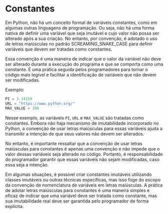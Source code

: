 # Constantes

Em Python, não há um conceito formal de variáveis constantes, como em algumas outras linguagens de programação. Ou seja, não há uma forma nativa de definir uma variável que seja imutável e cujo valor não possa ser alterado após a sua criação. No entanto, por convenção, é adotado o uso de letras maiúsculas no padrão SCREAMING_SNAKE_CASE para definir variáveis que devem ser tratadas como constantes.

Essa convenção é uma maneira de indicar que o valor da variável não deve ser alterado durante a execução do programa e que se comporta como uma constante. É uma prática seguida pelos programadores para tornar o código mais legível e facilitar a identificação de variáveis que não devem ser modificadas.

Exemplo:

```python
PI = 3.14159
URL = "https://www.python.org/"
MAX_VALUE = 100
```

Nesse exemplo, as variáveis `PI`, `URL` e `MAX_VALUE` são tratadas como constantes. Embora não haja mecanismo de imutabilidade incorporado no Python, a convenção de usar letras maiúsculas para essas variáveis ajuda a transmitir a intenção de que seus valores não devem ser alterados.

No entanto, é importante ressaltar que a convenção de usar letras maiúsculas para constantes é apenas uma convenção e não impede que o valor dessas variáveis seja alterado no código. Portanto, é responsabilidade do programador garantir que essas variáveis não sejam modificadas, caso essa seja a intenção.

Em algumas situações, é possível criar constantes imutáveis utilizando classes imutáveis ou outras técnicas específicas, mas isso foge do escopo da convenção de nomenclatura de variáveis em letras maiúsculas. A prática de adotar letras maiúsculas para constantes é uma maneira simples e eficaz de indicar que uma variável deve ser tratada como constante, mas sua imutabilidade real deve ser garantida pelo programador de forma explícita.